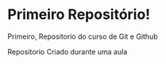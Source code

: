 # Primeiro Repositório!
 Primeiro, Repositorio do curso de Git e Github

 Repositorio Criado durante uma aula
